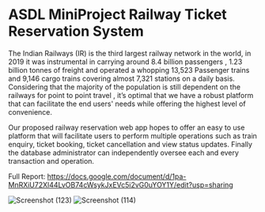 # ASDL MiniProject Railway Ticket Reservation System
The Indian Railways (IR) is the third largest railway network in the world, in 2019 it was instrumental in carrying  around 8.4 billion passengers , 1.23 billion tonnes of freight and operated a whopping 13,523 Passenger trains and 9,146 cargo trains covering almost 7,321 stations on a daily basis. Considering that the majority of the population is still dependent on the railways for point to point travel , it’s optimal that we have a robust platform that can facilitate the end users' needs while offering the highest level of convenience.

Our proposed railway reservation web app hopes to offer an easy to use platform that will facilitate users to perform multiple operations such as train enquiry, ticket booking, ticket cancellation and view status updates. Finally the database administrator can independently oversee each and every transaction and operation. 

Full Report: https://docs.google.com/document/d/1pa-MnRXiU72Xl44LvOB74cWsykJxEVc5i2vG0uYOY1Y/edit?usp=sharing

![Screenshot (123)](https://user-images.githubusercontent.com/42784969/112289831-a549a100-8cb4-11eb-9df4-fc745f69863d.png)
![Screenshot (114)](https://user-images.githubusercontent.com/42784969/112289743-92cf6780-8cb4-11eb-8d63-dba925e58c1e.png)
